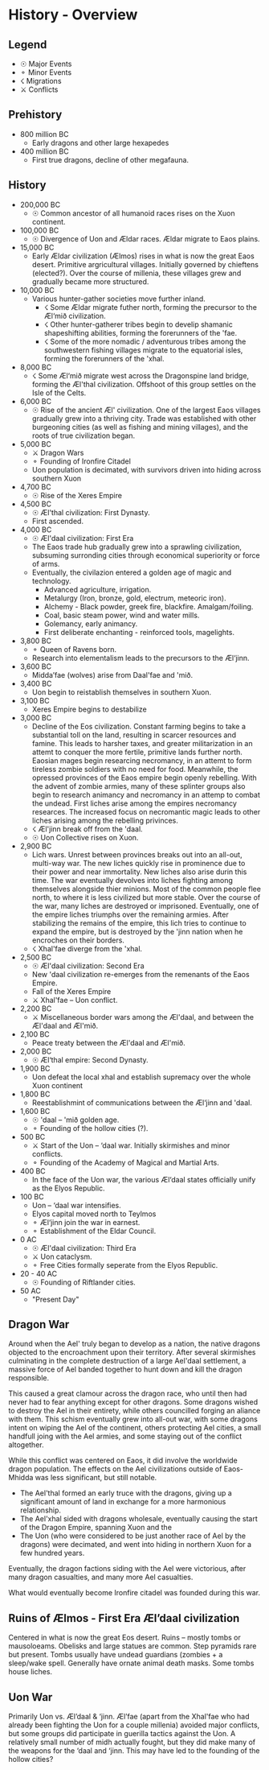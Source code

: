 # History - Overview

## Legend
- ☉ Major Events
- ⚬ Minor Events
- ☇ Migrations
- ⚔ Conflicts

## Prehistory
	 
- 800 million BC
  - Early dragons and other large hexapedes
- 400 million BC
  - First true dragons, decline of other megafauna.

## History

- 200,000 BC
  - ☉ Common ancestor of all humanoid races rises on the Xuon continent.
- 100,000 BC
  - ☉ Divergence of Uon and Ældar races. Ældar migrate to Eaos plains.
- 15,000 BC
  - Early Ældar civilization (Ælmos) rises in what is now the great Eaos desert. Primitive argricultural villages. 
    Initially governed by chieftens (elected?). Over the course of millenia, these villages grew and gradually became more structured.
- 10,000 BC 
  - Various hunter-gather societies move further inland. 
    - ☇ Some Ældar migrate futher north, forming the precursor to the Æl‘mið civilization.
    - ☇ Other hunter-gatherer tribes begin to develip shamanic shapeshifting abilities, forming the forerunners of the 'fae.
    - ☇ Some of the more nomadic / adventurous tribes among the southwestern fishing villages migrate to the equatorial isles, forming the forerunners of the 'xhal.
- 8,000 BC
  - ☇ Some Æl‘mið migrate west across the Dragonspine land bridge, forming the Æl'thal civilization. Offshoot of this group settles on the Isle of the Celts.
- 6,000 BC
  - ☉ Rise of the ancient Æl' civilization. One of the largest Eaos villages gradually grew into a thriving city. 
    Trade was established with other burgeoning cities (as well as fishing and mining villages), and the roots of true civilization began.
- 5,000 BC
  - ⚔ Dragon Wars
  - ⚬ Founding of Ironfire Citadel
  - Uon population is decimated, with survivors driven into hiding across southern Xuon 
- 4,700 BC
  - ☉ Rise of the Xeres Empire
- 4,500 BC
  - ☉ Æl'thal civilization: First Dynasty.
  - First ascended.
- 4,000 BC 
  - ☉ Æl'daal civilization: First Era
  - The Eaos trade hub gradually grew into a sprawling civilization, subsuming surronding cities through economical superiority or force of arms.
  - Eventually, the civilazion entered a golden age of magic and technology.
    - Advanced agriculture, irrigation.
    - Metalurgy (Iron, bronze, gold, electrum, meteoric iron).
    - Alchemy - Black powder, greek fire, blackfire. Amalgam/foiling.
    - Coal, basic steam power, wind and water mills.
    - Golemancy, early animancy.
    - First deliberate enchanting - reinforced tools, magelights. 
- 3,800 BC
  - ⚬ Queen of Ravens born.
  - Research into elementalism leads to the precursors to the Æl‘jinn.
- 3,600 BC
  - Midda’fae (wolves) arise from Daal'fae and 'mið.
- 3,400 BC
  - Uon begin to reistablish themselves in southern Xuon.
- 3,100 BC
  - Xeres Empire begins to destabilize
- 3,000 BC
  - Decline of the Eos civilization. Constant farming begins to take a substantial toll on the land, resulting in scarcer resources and famine.
    This leads to harsher taxes, and greater militarization in an attemt to conquer the more fertile, primitive lands further north.
    Eaosian mages begin researcing necromancy, in an attemt to form tireless zombie soldiers with no need for food.
    Meanwhile, the opressed provinces of the Eaos empire begin openly rebelling. With the advent of zombie armies, many of these splinter groups also 
    begin to research animancy and necromancy in an attemp to combat the undead.
    First liches arise among the empires necromancy researces. The increased focus on necromantic magic leads to other liches arising among the rebelling privinces.
  - ☇ Æl'jinn break off from the 'daal.
  - ☉ Uon Collective rises on Xuon. 
- 2,900 BC
  - Lich wars. Unrest between provinces breaks out into an all-out, multi-way war. The new liches quickly rise in prominence due to their power and near immortality. 
    New liches also arise durin this time. The war eventually devolves into liches fighting among themselves alongside thier minions. 
    Most of the common people flee north, to where it is less civilized but more stable. Over the course of the war, many liches are destroyed or imprisoned. 
    Eventually, one of the empire liches triumphs over the remaining armies. After stabilizing the remains of the empire, this lich tries to continue to expand the empire, 
    but is destroyed by the 'jinn nation when he encroches on their borders.
  - ☇ Xhal'fae diverge from the 'xhal.
- 2,500 BC 
  - ☉ Æl'daal civilization: Second Era
  - New 'daal civilization re-emerges from the remenants of the Eaos Empire.
  - Fall of the Xeres Empire
  - ⚔ Xhal'fae – Uon conflict.
- 2,200 BC
  - ⚔ Miscellaneous border wars among the Æl'daal, and between the Æl'daal and Æl'mið.
- 2,100 BC
  - Peace treaty between the Æl'daal and Æl'mið.
- 2,000 BC
  - ☉ Æl‘thal empire: Second Dynasty.
- 1,900 BC
  - Uon defeat the local xhal and establish supremacy over the whole Xuon continent
- 1,800 BC
  - Reestablishmint of communications between the Æl‘jinn and 'daal.
- 1,600 BC
  - ☉ 'daal – 'mið golden age.
  - ⚬ Founding of the hollow cities (?).
- 500 BC
  - ⚔ Start of the Uon – ‘daal war. Initially skirmishes and minor conflicts.
  - ⚬ Founding of the Academy of Magical and Martial Arts.
- 400 BC
  - In the face of the Uon war, the various Æl‘daal states officially unify as the Elyos Republic.
- 100 BC
  - Uon – ‘daal war intensifies.
  - Elyos capital moved north to Teylmos
  - ⚬ Æl‘jinn join the war in earnest.
  - ⚬ Establishment of the Eldar Council.
- 0 AC 
  - ☉ Æl'daal civilization: Third Era
  - ⚔ Uon cataclysm.
  - ⚬ Free Cities formally seperate from the Elyos Republic.
- 20 - 40 AC
  - ☉ Founding of Riftlander cities.
- 50 AC
  - "Present Day"

## Dragon War

Around when the Ael' truly began to develop as a nation, the native dragons objected to the encroachment upon their territory.
After several skirmishes culminating in the complete destruction of a large Ael'daal settlement, a massive force of Ael banded together to hunt down and kill the dragon responsible.

This caused a great clamour across the dragon race, who until then had never had to fear anything except for other dragons. Some dragons wished to destroy the Ael in their entirety, 
while others councilled forging an aliance with them. This schism eventually grew into all-out war, with some dragons intent on wiping the Ael of the continent, others protecting Ael cities, 
a small handfull joing with the Ael armies, and some staying out of the conflict altogether.

While this conflict was centered on Eaos, it did involve the worldwide dragon population. The effects on the Ael civilizations outside of Eaos-Mhidda was less significant, but still notable.

- The Ael'thal formed an early truce with the dragons, giving up a significant amount of land in exchange for a more harmonious relationship. 
- The Ael'xhal sided with dragons wholesale, eventually causing the start of the Dragon Empire, spanning Xuon and the
- The Uon (who were considered to be just another race of Ael by the dragons) were decimated, and went into hiding in northern Xuon for a few hundred years.

Eventually, the dragon factions siding with the Ael were victorious, after many dragon casualties, and many more Ael casualties.

What would eventually become Ironfire citadel was founded during this war.

## Ruins of Ælmos - First Era Æl’daal civilization

Centered in what is now the great Eos desert. 
Ruins – mostly tombs or mausoloeams. Obelisks and large statues are common. Step pyramids rare but present. Tombs usually have undead guardians (zombies + a sleep/wake spell. Generally have ornate animal death masks. 
Some tombs house liches.

## Uon War
Primarily Uon vs. Æl’daal & ‘jinn. Æl’fae (apart from the Xhal'fae who had already been fighting the Uon for a couple millenia) avoided major conflicts, but some groups did participate in guerilla tactics against the Uon. 
A relatively small number of midh actually fought, but they did make many of the weapons for the ‘daal and ‘jinn. This may have led to the founding of the hollow cities?
